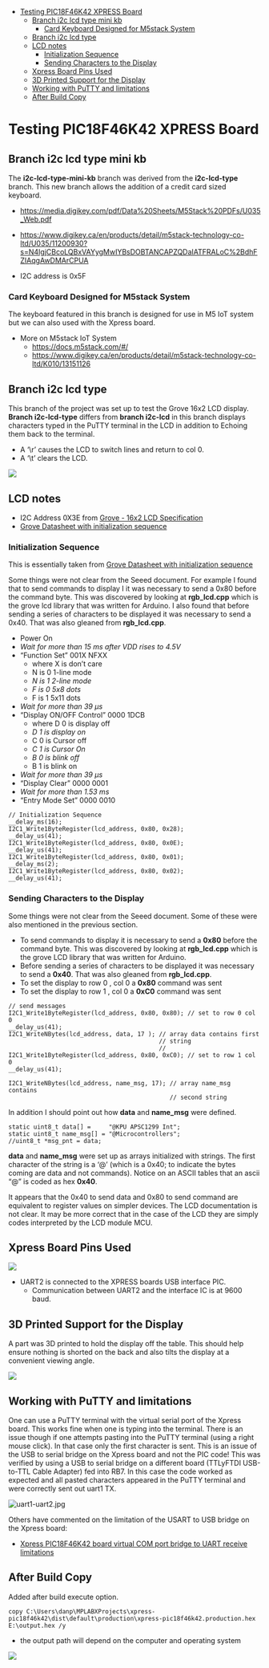 -   [Testing PIC18F46K42 XPRESS
    Board](#testing-pic18f46k42-xpress-board)
    -   [Branch i2c lcd type mini kb](#branch-i2c-lcd-type-mini-kb)
        -   [Card Keyboard Designed for M5stack
            System](#card-keyboard-designed-for-m5stack-system)
    -   [Branch i2c lcd type](#branch-i2c-lcd-type)
    -   [LCD notes](#lcd-notes)
        -   [Initialization Sequence](#initialization-sequence)
        -   [Sending Characters to the
            Display](#sending-characters-to-the-display)
    -   [Xpress Board Pins Used](#xpress-board-pins-used)
    -   [3D Printed Support for the
        Display](#d-printed-support-for-the-display)
    -   [Working with PuTTY and
        limitations](#working-with-putty-and-limitations)
    -   [After Build Copy](#after-build-copy)

<!---
use 
pandoc -s --toc -t html5 -c pandocbd.css README.pandoc.md -o index.html

pandoc -s --toc -t gfm README.pandoc.md -o README.md
-->

Testing PIC18F46K42 XPRESS Board
================================

Branch i2c lcd type mini kb
---------------------------

The **i2c-lcd-type-mini-kb** branch was derived from the
**i2c-lcd-type** branch. This new branch allows the addition of a credit
card sized keyboard.

-   <https://media.digikey.com/pdf/Data%20Sheets/M5Stack%20PDFs/U035_Web.pdf>

-   <https://www.digikey.ca/en/products/detail/m5stack-technology-co-ltd/U035/11200930?s=N4IgjCBcoLQBxVAYygMwIYBsDOBTANCAPZQDaIATFRALoC%2BdhFZIAqgAwDMArCPUA>

-   I2C address is 0x5F

### Card Keyboard Designed for M5stack System

The keyboard featured in this branch is designed for use in M5 IoT
system but we can also used with the Xpress board.

-   More on M5stack IoT System
    -   <https://docs.m5stack.com/#/>
    -   <https://www.digikey.ca/en/products/detail/m5stack-technology-co-ltd/K010/13151126>

Branch i2c lcd type
-------------------

This branch of the project was set up to test the Grove 16x2 LCD
display. **Branch i2c-lcd-type** differs from **branch i2c-lcd** in this
branch displays characters typed in the PuTTY terminal in the LCD in
addition to Echoing them back to the terminal.

-   A ‘\\r’ causes the LCD to switch lines and return to col 0.
-   A ‘\\t’ clears the LCD.

![](images/lcd-grove.jpg)

LCD notes
---------

-   I2C Address 0X3E from [Grove - 16x2 LCD
    Specification](https://wiki.seeedstudio.com/Grove-16x2_LCD_Series/#specification)
-   [Grove Datasheet with initialization
    sequence](https://raw.githubusercontent.com/SeeedDocument/Grove-16x2_LCD_Series/master/res/JDH_1804_Datasheet.pdf)

### Initialization Sequence

This is essentially taken from [Grove Datasheet with initialization
sequence](https://raw.githubusercontent.com/SeeedDocument/Grove-16x2_LCD_Series/master/res/JDH_1804_Datasheet.pdf)

Some things were not clear from the Seeed document. For example I found
that to send commands to display I it was necessary to send a 0x80
before the command byte. This was discovered by looking at
**rgb\_lcd.cpp** which is the grove lcd library that was written for
Arduino. I also found that before sending a series of characters to be
displayed it was necessary to send a 0x40. That was also gleaned from
**rgb\_lcd.cpp**.

-   Power On
-   *Wait for more than 15 ms after VDD rises to 4.5V*
-   “Function Set” 001X NFXX
    -   where X is don’t care
    -   N is 0 1-line mode
    -   *N is 1 2-line mode*  
    -   *F is 0 5x8 dots*  
    -   F is 1 5x11 dots
-   *Wait for more than 39 µs*
-   “Display ON/OFF Control” 0000 1DCB
    -   where D 0 is display off
    -   *D 1 is display on*
    -   C 0 is Cursor off
    -   *C 1 is Cursor On*
    -   *B 0 is blink off*
    -   B 1 is blink on
-   *Wait for more than 39 µs*
-   “Display Clear” 0000 0001
-   *Wait for more than 1.53 ms*
-   “Entry Mode Set” 0000 0010

<!-- -->

    // Initialization Sequence
    __delay_ms(16); 
    I2C1_Write1ByteRegister(lcd_address, 0x80, 0x28);
    __delay_us(41);
    I2C1_Write1ByteRegister(lcd_address, 0x80, 0x0E);
    __delay_us(41);
    I2C1_Write1ByteRegister(lcd_address, 0x80, 0x01);
    __delay_ms(2); 
    I2C1_Write1ByteRegister(lcd_address, 0x80, 0x02);
    __delay_us(41);

### Sending Characters to the Display

Some things were not clear from the Seeed document. Some of these were
also mentioned in the previous section.

-   To send commands to display it is necessary to send a **0x80**
    before the command byte. This was discovered by looking at
    **rgb\_lcd.cpp** which is the grove LCD library that was written for
    Arduino.
-   Before sending a series of characters to be displayed it was
    necessary to send a **0x40**. That was also gleaned from
    **rgb\_lcd.cpp**.
-   To set the display to row 0 , col 0 a **0x80** command was sent
-   To set the display to row 1 , col 0 a **0xC0** command was sent

<!-- -->

    // send messages
    I2C1_Write1ByteRegister(lcd_address, 0x80, 0x80); // set to row 0 col 0
    __delay_us(41);
    I2C1_WriteNBytes(lcd_address, data, 17 ); // array data contains first 
                                              // string
                                              // 
    I2C1_Write1ByteRegister(lcd_address, 0x80, 0xC0); // set to row 1 col 0
    __delay_us(41);

    I2C1_WriteNBytes(lcd_address, name_msg, 17); // array name_msg contains
                                                 // second string

In addition I should point out how **data** and **name\_msg** were
defined.

    static uint8_t data[] =     "@KPU APSC1299 Int";
    static uint8_t name_msg[] = "@Microcontrollers";
    //uint8_t *msg_pnt = data;

**data** and **name\_msg** were set up as arrays initialized with
strings. The first character of the string is a ‘@’ (which is a 0x40; to
indicate the bytes coming are data and not commands). Notice on an ASCII
tables that an ascii “@” is coded as hex **0x40**.

It appears that the 0x40 to send data and 0x80 to send command are
equivalent to register values on simpler devices. The LCD documentation
is not clear. It may be more correct that in the case of the LCD they
are simply codes interpreted by the LCD module MCU.

Xpress Board Pins Used
----------------------

![](images/pins.png)

-   UART2 is connected to the XPRESS boards USB interface PIC.
    -   Communication between UART2 and the interface IC is at 9600
        baud.

3D Printed Support for the Display
----------------------------------

A part was 3D printed to hold the display off the table. This should
help ensure nothing is shorted on the back and also tilts the display at
a convenient viewing angle.

![](images/3D-support.jpg)

Working with PuTTY and limitations
----------------------------------

One can use a PuTTY terminal with the virtual serial port of the Xpress
board. This works fine when one is typing into the terminal. There is an
issue though if one attempts pasting into the PuTTY terminal (using a
right mouse click). In that case only the first character is sent. This
is an issue of the USB to serial bridge on the Xpress board and not the
PIC code! This was verified by using a USB to serial bridge on a
different board (TTLyFTDI USB-to-TTL Cable Adapter) fed into RB7. In
this case the code worked as expected and all pasted characters appeared
in the PuTTY terminal and were correctly sent out uart1 TX.

![uart1-uart2.jpg](images/uart1-uart2.jpg)

Others have commented on the limitation of the USART to USB bridge on
the Xpress board:

-   [Xpress PIC18F46K42 board virtual COM port bridge to UART receive
    limitations](https://www.microchip.com/forums/m1097510.aspx)

After Build Copy
----------------

Added after build execute option.

    copy C:\Users\danp\MPLABXProjects\xpress-pic18f46k42\dist\default\production\xpress-pic18f46k42.production.hex E:\output.hex /y

-   the output path will depend on the computer and operating system

![](images/after-build.png)

